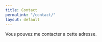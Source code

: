 ```yaml
---
title: Contact
permalink: "/contact/"
layout: default
---
```


Vous pouvez me contacter a cette adresse.
